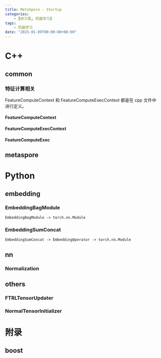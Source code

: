 ```yaml
---
title: MetaSpore - Startup
categories: 
    - [研习录, 机器学习]
tags:
    - 机器学习
date: "2025-01-09T00:00:00+08:00"
---
```


# C++

## common

### 特征计算相关

FeatureComputeContext 和 FeatureComputeExecContext 都是在 cpp 文件中进行定义。

#### FeatureComputeContext 

#### FeatureComputeExecContext

#### FeatureComputeExec 

## metaspore

# Python

## embedding

### EmbeddingBagModule

```shell
EmbeddingBagModule -> torch.nn.Module
```

### EmbeddingSumConcat

```shell
EmbeddingSumConcat -> EmbeddingOperator -> torch.nn.Module
```

## nn

### Normalization

## others

### FTRLTensorUpdater

### NormalTensorInitializer

# 附录

## boost

